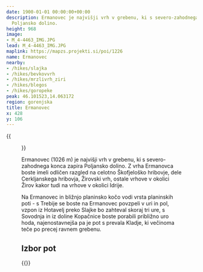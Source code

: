 ```yaml
---
date: 1900-01-01 00:00:00+00:00
description: Ermanovec je najvišji vrh v grebenu, ki s severo-zahodnega konca zapira
  Poljansko dolino.
height: 968
image:
- M_4-4463_IMG.JPG
lead: M_4-4463_IMG.JPG
maplink: https://mapzs.projekti.si/poi/1226
name: Ermanovec
nearby:
- /hikes/slajka
- /hikes/bevkovvrh
- /hikes/mrzlivrh_ziri
- /hikes/blegos
- /hikes/goropeke
peak: 46.101523,14.063172
region: gorenjska
title: Ermanovec
x: 428
y: 106
---
```

{{<figure src="M_4-4463_IMG.JPG" caption="Pogled na pobočje Ermanovca iz Žirov">}}

Ermanovec (1026 m) je najvišji vrh v grebenu, ki s severo-zahodnega konca zapira Poljansko dolino. Z vrha Ermanovca boste imeli odličen razgled na celotno Škofjeloško hribovje, dele Cerkljanskega hribovja, Žirovski vrh, ostale vrhove v okolici Žirov kakor tudi na vrhove v okolici Idrije.

Na Ermanovec in bližnjo planinsko kočo vodi vrsta planinskih poti - s Trebije se boste na Ermanovec povzpeli v uri in pol, vzpon iz Hotavelj preko Slajke bo zahteval skoraj tri ure, s Sovodnja in iz doline Kopačnice boste porabili približno uro hoda, najenostavnejša pa je pot s prevala Kladje, ki večinoma teče po precej ravnem grebenu.

## Izbor pot

{{<multipath-hike-list>}}
